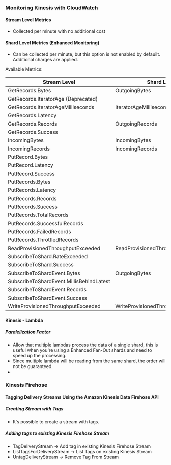 ### Monitoring Kinesis with CloudWatch
#### Stream Level Metrics
- Collected per minute with no additional cost

#### Shard Level Metrics (Enhanced Monitoring)
- Can be collected per minute, but this option is not enabled by defauilt. Additional charges are applied.

Available Metrics:

|Stream Level  |Shard Level |
|--------------|------------|
|GetRecords.Bytes |OutgoingBytes| 
|GetRecords.IteratorAge	(Deprecated) | |
|GetRecords.IteratorAgeMilliseconds	|IteratorAgeMilliseconds|
|GetRecords.Latency	||
|GetRecords.Records	|OutgoingRecords|
|GetRecords.Success	||
|IncomingBytes	| IncomingBytes|
|IncomingRecords	|IncomingRecords|
|PutRecord.Bytes	||
|PutRecord.Latency	||
|PutRecord.Success	||
|PutRecords.Bytes||
|PutRecords.Latency	||
|PutRecords.Records	||
|PutRecords.Success	||
|PutRecords.TotalRecords	||
|PutRecords.SuccessfulRecords	||
|PutRecords.FailedRecords	||
|PutRecords.ThrottledRecords	||
|ReadProvisionedThroughputExceeded	|ReadProvisionedThroughputExceeded|
|SubscribeToShard.RateExceeded	||
|SubscribeToShard.Success||
|SubscribeToShardEvent.Bytes|OutgoingBytes|
|SubscribeToShardEvent.MillisBehindLatest||
|SubscribeToShardEvent.Records	||
|SubscribeToShardEvent.Success||
|WriteProvisionedThroughputExceeded|WriteProvisionedThroughputExceeded|

#### Kinesis - Lambda
##### Paralelization Factor
- Allow that multiple lambdas process the data of a single shard, this is useful when you're using a Enhanced Fan-Out shards and need to speed up the processing.
- Since multiple lambda will be reading from the same shard, the order will not be guaranteed.
- 



### Kinesis Firehose

#### Tagging Delivery Streams Using the Amazon Kinesis Data Firehose API

##### Creating Stream with Tags
- It's possible to create a stream with tags.
##### Adding tags to existing Kinesis Firehose Stream
-   TagDeliveryStream -> Add tag in existing Kinesis Firehose Stream
-  ListTagsForDeliveryStream -> List Tags on existing Kinesis Stream
-   UntagDeliveryStream -> Remove Tag From Stream

